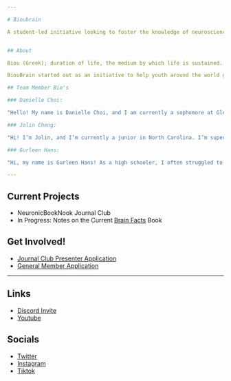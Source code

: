 ```yaml
---

# Bioubrain

A student-led initiative looking to foster the knowledge of neuroscience in youth and children. Active projects include Brain Bee study resources and the Journal Club. 


## About

Biou (Greek); duration of life, the medium by which life is sustained. 

BiouBrain started out as an initiative to help youth around the world gain access to neuroscience resources, and was originally intended to be shared with a goal of increasing youth opportunities in neuroscience in mind. This led to an initiative under BiouBrain to further progress in production of early-stage resources and help make learning about Neuroscience more accessible. 

## Team Member Bio's

### Danielle Choi:

"Hello! My name is Danielle Choi, and I am currently a sophomore at Glenelg Country School. Coming from a military family with a blend of Japanese and Korean heritage has exposed me to a wide variety of perspectives that constantly influence the way I view the world. As a result, I love to analyze the interplay between our thoughts and cultures through different aspects: the intricate mechanisms of neuroscience and the creative expression of literature. If I do not have my face buried in a book, you can find me playing the flute or painting with Bob Ross tutorials."

### Jolin Cheng:

"Hi! I’m Jolin, and I’m currently a junior in North Carolina. I’m super passionate about the sciences and am so excited about BiouBrain (you totally should too! ;))!"

### Gurleen Hans:  

"Hi, my name is Gurleen Hans! As a high schooler, I often struggled to find neuroscience-related initiatives or extracurriculars in my hometown. As a result, I looked for as many online opportunities as possible and got started. Some of my first neuroscience-related extracurriculars included the NeuroSci101 Lecture Series and Toronto Brain Bee by the UofT CPIN. I also did some extracurriculars with the IYNA, including writing a featured article on general information about dendritic spines and later went on to do the IYNA summer program. In Neuroscience I of the summer program was where I first met the co-founders of BiouBrain and the initiative started up! I am currently in my first year studying Life Sciences at the University of Toronto. To be honest, I'm guilty of not having very many hobbies! I enjoy lifting weights and spending time in nature, and I'm a bit of a plant mom. I like math and anything related to it and know a bit of computer science from my high school classes. I am a total beginner in Simulation Neuroscience topics and want to learn more! I love the Dune movies and rewatch them constantly, and right now I am reading a bit of the first Dune book!"

---
```


## Current Projects

- NeuronicBookNook Journal Club
- In Progress: Notes on the Current [Brain Facts](https://www.brainfacts.org/the-brain-facts-book) Book

## Get Involved! 
- [Journal Club Presenter Application](https://forms.gle/5z4V2hfoBEffj3vS9)
- [General Member Application](https://forms.gle/QiAUE6XMU2DPETMK7)

---
## Links
- [Discord Invite](https://discord.gg/Uh8xzRGPBE)
- [Youtube](https://www.youtube.com/@bioubrain)

## Socials
- [Twitter](https://x.com/bioubrain)
- [Instagram](https://www.instagram.com/bioubrain/)
- [Tiktok](https://www.tiktok.com/@bioubrain)
